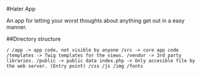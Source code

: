 #Hater App

An app for letting your worst thoughts about anything get out in a easy manner.

##Directory structure

``
  /
    /app -> app code, not visible by anyone
      /src -> core app code
      /templates -> Twig templates for the views.
      /vendor -> 3rd party libraries.
    /public -> public data
      index.php -> Only accesible file by the web server. (Entry point)
      /css
      /js
      /img
      /fonts
``